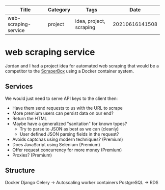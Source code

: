 |  Title | Category  | Tags  | Date |
| ------------ | ------------ | ------------ | ----|
| web-scraping-service | project  | idea, project, scraping  | 20210616141508 |

# web scraping service
Jordan and I had a project idea for automated web scraping that would be a competitor
to the [ScraperBox](https://scraperbox.com) using a Docker container system.

## Services
We would just need to serve API keys to the client then:
* Have them send requests to us with the URL to scrape
* More premium users can persist data on our end?
* Return the HTML
* Maybe have a generalized "sanitation" for known types?
    * Try to parse to JSON as best as we can (cleanly)
    * User defined JSON parsing fields in the request?
* Avoids captchas using modern techniques? (Premium)
* Does JavaScript using Selenium (Premium)
* Offer request concurrency for more money (Premium)
* Proxies? (Premium)

## Structure
Docker
Django
Celery -> Autoscaling worker containers
PostgreSQL -> RDS
